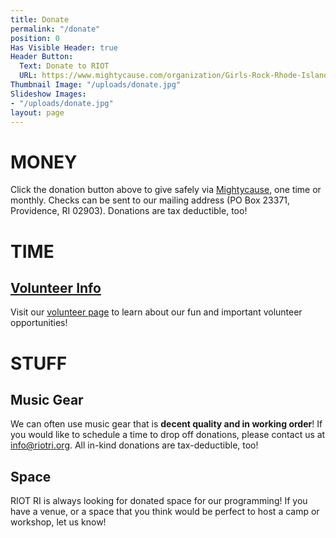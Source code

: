 ```yaml
---
title: Donate
permalink: "/donate"
position: 0
Has Visible Header: true
Header Button:
  Text: Donate to RIOT
  URL: https://www.mightycause.com/organization/Girls-Rock-Rhode-Island
Thumbnail Image: "/uploads/donate.jpg"
Slideshow Images:
- "/uploads/donate.jpg"
layout: page
---
```


# MONEY

Click the donation button above to give safely via [Mightycause](https://www.mightycause.com/donate/Riot-Rhode-Island), one time or monthly. Checks can be sent to our mailing address (PO Box 23371, Providence, RI 02903). Donations are tax deductible, too!

# TIME

## [Volunteer Info](/get-involved/volunteer.html)

Visit our [volunteer page](/get-involved/volunteer.html) to learn about our fun and important volunteer opportunities!

# STUFF

## Music Gear
We can often use music gear that is **decent quality and in working order**! If you would like to schedule a time to drop off donations, please contact us at info@riotri.org. All in-kind donations are tax-deductible, too!

## Space
RIOT RI is always looking for donated space for our programming! If you have a venue, or a space that you think would be perfect to host a camp or workshop, let us know!